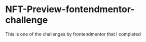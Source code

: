 # NFT-Preview-fontendmentor-challenge
This is one of the challenges by frontendmentor that I completed
